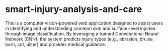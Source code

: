 # smart-injury-analysis-and-care
This is a computer vision-powered web application designed to assist users in identifying and understanding common skin and surface-level injuries through image classification. By leveraging a trained Convolutional Neural Network (CNN), the system predicts injury types (e.g., abrasion, bruise, burn, cut, ulcer) and provides medical guidance.
